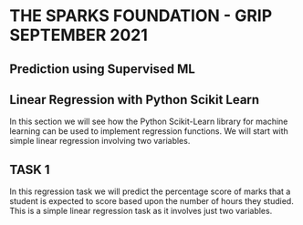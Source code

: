 # THE SPARKS FOUNDATION - GRIP SEPTEMBER 2021

## Prediction using Supervised ML

## Linear Regression with Python Scikit Learn

In this section we will see how the Python Scikit-Learn library for machine learning can be used to implement regression functions. We will start with simple linear regression involving two variables.

## TASK 1

In this regression task we will predict the percentage score of marks that a student is expected to score based upon the number of hours they studied. This is a simple linear regression task as it involves just two variables.
